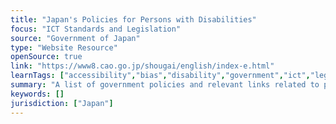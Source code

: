 ```yaml
---
title: "Japan's Policies for Persons with Disabilities"
focus: "ICT Standards and Legislation"
source: "Government of Japan"
type: "Website Resource"
openSource: true
link: "https://www8.cao.go.jp/shougai/english/index-e.html"
learnTags: ["accessibility","bias","disability","government","ict","legislationAndLaw","regulation","rights","fairness"]
summary: "A list of government policies and relevant links related to people with disabilities."
keywords: []
jurisdiction: ["Japan"]
---
```

